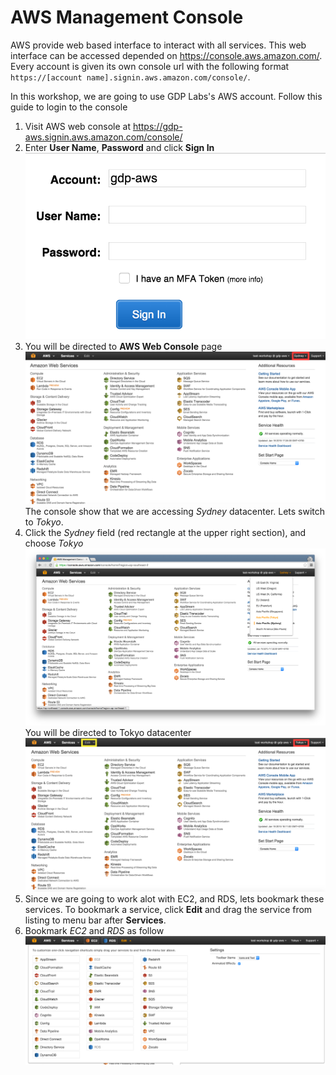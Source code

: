 # AWS Management Console
AWS provide web based interface to interact with all services. This web interface can be accessed depended on https://console.aws.amazon.com/. Every account is given its own console url with the following format `https://[account name].signin.aws.amazon.com/console/`.

In this workshop, we are going to use GDP Labs's AWS account. Follow this guide to login to the console
1. Visit AWS web console at https://gdp-aws.signin.aws.amazon.com/console/
2. Enter **User Name**, **Password** and click **Sign In** ![AWS Login Form](./aws-login-form.png)
3. You will be directed to **AWS Web Console** page ![AWS Console Home](./aws-console-home.png) The console show that we are accessing _Sydney_ datacenter. Lets switch to _Tokyo_.
4. Click the _Sydney_ field (red rectangle at the upper right section), and choose _Tokyo_ ![AWS Console Region](./aws-console-region.png) You will be directed to Tokyo datacenter ![AWS Console Tokyo](./aws-console-tokyo.png)
5. Since we are going to work alot with EC2, and RDS, lets bookmark these services. To bookmark a service, click **Edit** and drag the service from listing to menu bar after **Services**.
6. Bookmark _EC2_ and _RDS_ as follow ![AWS Console Bookmark](./aws-console-bookmark.png)
